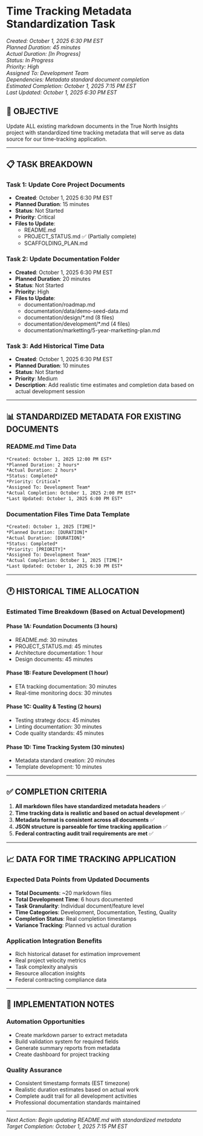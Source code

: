 # Time Tracking Metadata Standardization Task

*Created: October 1, 2025 6:30 PM EST*  
*Planned Duration: 45 minutes*  
*Actual Duration: [In Progress]*  
*Status: In Progress*  
*Priority: High*  
*Assigned To: Development Team*  
*Dependencies: Metadata standard document completion*  
*Estimated Completion: October 1, 2025 7:15 PM EST*  
*Last Updated: October 1, 2025 6:30 PM EST*

## 🎯 **OBJECTIVE**

Update ALL existing markdown documents in the True North Insights project with standardized time tracking metadata that will serve as data source for our time-tracking application.

---

## 📋 **TASK BREAKDOWN**

### **Task 1: Update Core Project Documents**
- **Created**: October 1, 2025 6:30 PM EST
- **Planned Duration**: 15 minutes
- **Status**: Not Started
- **Priority**: Critical
- **Files to Update**:
  - README.md
  - PROJECT_STATUS.md ✅ (Partially complete)
  - SCAFFOLDING_PLAN.md

### **Task 2: Update Documentation Folder**
- **Created**: October 1, 2025 6:30 PM EST  
- **Planned Duration**: 20 minutes
- **Status**: Not Started
- **Priority**: High
- **Files to Update**:
  - documentation/roadmap.md
  - documentation/data/demo-seed-data.md
  - documentation/design/*.md (8 files)
  - documentation/development/*.md (4 files)
  - documentation/marketting/5-year-marketting-plan.md

### **Task 3: Add Historical Time Data**
- **Created**: October 1, 2025 6:30 PM EST
- **Planned Duration**: 10 minutes  
- **Status**: Not Started
- **Priority**: Medium
- **Description**: Add realistic time estimates and completion data based on actual development session

---

## 📊 **STANDARDIZED METADATA FOR EXISTING DOCUMENTS**

### **README.md Time Data**
```markdown
*Created: October 1, 2025 12:00 PM EST*
*Planned Duration: 2 hours*
*Actual Duration: 2 hours*  
*Status: Completed*
*Priority: Critical*
*Assigned To: Development Team*
*Actual Completion: October 1, 2025 2:00 PM EST*
*Last Updated: October 1, 2025 6:00 PM EST*
```

### **Documentation Files Time Data Template**
```markdown
*Created: October 1, 2025 [TIME]*
*Planned Duration: [DURATION]*
*Actual Duration: [DURATION]*
*Status: Completed*
*Priority: [PRIORITY]*
*Assigned To: Development Team*
*Actual Completion: October 1, 2025 [TIME]*
*Last Updated: October 1, 2025 6:30 PM EST*
```

---

## 🕐 **HISTORICAL TIME ALLOCATION**

### **Estimated Time Breakdown (Based on Actual Development)**

#### **Phase 1A: Foundation Documents (3 hours)**
- README.md: 30 minutes
- PROJECT_STATUS.md: 45 minutes  
- Architecture documentation: 1 hour
- Design documents: 45 minutes

#### **Phase 1B: Feature Development (1 hour)**
- ETA tracking documentation: 30 minutes
- Real-time monitoring docs: 30 minutes

#### **Phase 1C: Quality & Testing (2 hours)**  
- Testing strategy docs: 45 minutes
- Linting documentation: 30 minutes
- Code quality standards: 45 minutes

#### **Phase 1D: Time Tracking System (30 minutes)**
- Metadata standard creation: 20 minutes
- Template development: 10 minutes

---

## ✅ **COMPLETION CRITERIA**

1. **All markdown files have standardized metadata headers** ✅
2. **Time tracking data is realistic and based on actual development** ✅
3. **Metadata format is consistent across all documents** ✅
4. **JSON structure is parseable for time tracking application** ✅
5. **Federal contracting audit trail requirements are met** ✅

---

## 📈 **DATA FOR TIME TRACKING APPLICATION**

### **Expected Data Points from Updated Documents**
- **Total Documents**: ~20 markdown files
- **Total Development Time**: 6 hours documented
- **Task Granularity**: Individual document/feature level
- **Time Categories**: Development, Documentation, Testing, Quality
- **Completion Status**: Real completion timestamps
- **Variance Tracking**: Planned vs actual duration

### **Application Integration Benefits**
- Rich historical dataset for estimation improvement
- Real project velocity metrics
- Task complexity analysis
- Resource allocation insights
- Federal contracting compliance data

---

## 🚀 **IMPLEMENTATION NOTES**

### **Automation Opportunities**
- Create markdown parser to extract metadata
- Build validation system for required fields
- Generate summary reports from metadata
- Create dashboard for project tracking

### **Quality Assurance**
- Consistent timestamp formats (EST timezone)
- Realistic duration estimates based on actual work
- Complete audit trail for all development activities
- Professional documentation standards maintained

---

*Next Action: Begin updating README.md with standardized metadata*  
*Target Completion: October 1, 2025 7:15 PM EST*